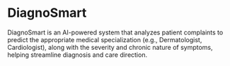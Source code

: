 # DiagnoSmart
DiagnoSmart is an AI-powered system that analyzes patient complaints to predict the appropriate medical specialization (e.g., Dermatologist, Cardiologist), along with the severity and chronic nature of symptoms, helping streamline diagnosis and care direction.

